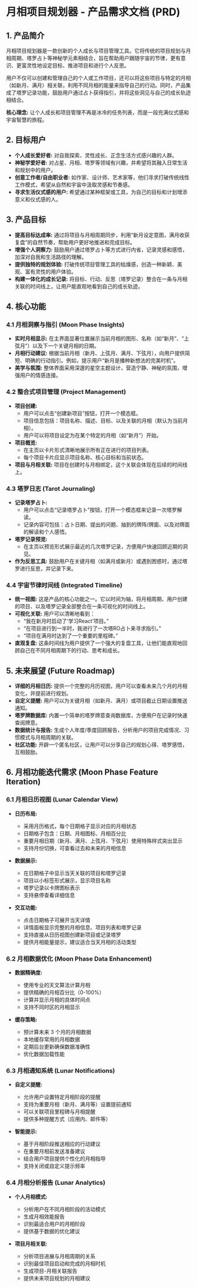 
# 月相项目规划器 - 产品需求文档 (PRD)

## 1. 产品简介

月相项目规划器是一款创新的个人成长与项目管理工具。它将传统的项目规划与月相周期、塔罗占卜等神秘学元素相结合，旨在帮助用户跟随宇宙的节律，更有意识、更富灵性地设定目标、推进项目和进行个人反思。

用户不仅可以创建和管理自己的个人或工作项目，还可以将这些项目与特定的月相（如新月、满月）相关联，利用不同月相的能量来指导自己的行动。同时，产品集成了塔罗记录功能，鼓励用户通过占卜获得指引，并将这些洞见与自己的成长轨迹相结合。

**核心理念:** 让个人成长和项目管理不再是冰冷的任务列表，而是一段充满仪式感和宇宙智慧的旅程。

## 2. 目标用户

- **个人成长爱好者:** 对自我探索、灵性成长、正念生活方式感兴趣的人群。
- **神秘学爱好者:** 对占星、月相、塔罗等领域有兴趣，并希望将其融入日常生活和规划中的用户。
- **创意工作者/自由职业者:** 如作家、设计师、艺术家等，他们寻求打破传统线性工作模式，希望从自然和宇宙中汲取灵感和节奏感。
- **寻求生活仪式感的用户:** 希望通过某种框架或工具，为自己的目标和计划增添意义和仪式感的人。

## 3. 产品目标

- **提高目标达成率:** 通过将项目与月相周期同步，利用“新月设定意图，满月收获复盘”的自然节奏，帮助用户更好地推进和完成目标。
- **增强个人洞察力:** 鼓励用户通过塔罗占卜等方式进行内省，记录灵感和感悟，加深对自我和生活路径的理解。
- **提供独特的规划体验:** 打破传统项目管理工具的枯燥感，创造一种新颖、美观、富有灵性的用户体验。
- **构建一体化的成长记录:** 将目标、行动、反思（塔罗记录）整合在一条与月相关联的时间线上，让用户能直观地看到自己的成长轨迹。

## 4. 核心功能

### 4.1 月相洞察与指引 (Moon Phase Insights)

- **实时月相显示:** 在主界面显著位置展示当前月相的图形、名称（如“新月”、“上弦月”）以及下一个关键月相的日期。
- **月相行动建议:** 根据当前月相（新月、上弦月、满月、下弦月），向用户提供简短、明确的行动指引。例如，提示用户“新月是播种新想法的完美时机”。
- **美学与氛围:** 整体界面采用深邃的星空主题设计，营造宁静、神秘的氛围，增强用户的情感连接。

### 4.2 整合式项目管理 (Project Management)

- **项目创建:**
    - 用户可以点击“创建新项目”按钮，打开一个模态框。
    - 项目信息包括：项目名称、描述、目标、以及关联的月相（默认为当前月相）。
    - 用户可以将项目设定为在某个特定的月相（如“新月”）开始。
- **项目概览:**
    - 在主页以卡片形式清晰地展示所有正在进行的项目列表。
    - 每个项目卡片应显示项目名称、核心目标和当前状态。
- **项目与月相关联:** 项目在创建时与月相绑定，这个关联会体现在后续的时间线上。

### 4.3 塔罗日志 (Tarot Journaling)

- **记录塔罗占卜:**
    - 用户可以点击“记录塔罗占卜”按钮，打开一个模态框来记录一次塔罗解读。
    - 记录内容可包括：占卜日期、提出的问题、抽到的牌阵/牌面、以及对牌面的解读和个人感悟。
- **塔罗记录预览:**
    - 在主页以预览形式展示最近的几次塔罗记录，方便用户快速回顾近期的洞见。
- **作为反思工具:** 鼓励用户在关键月相（如满月或新月）或遇到困惑时，通过塔罗进行反思，并记录下来。

### 4.4 宇宙节律时间线 (Integrated Timeline)

- **统一视图:** 这是产品的核心功能之一。它以时间为轴，将月相周期、用户创建的项目、以及塔罗记录全部整合在一条可视化的时间线上。
- **可视化关联:** 用户可以清晰地看到：
    - “我在新月时启动了‘学习React’项目。”
    - “在项目进行到一半时，我进行了一次塔RO占卜来寻求指引。”
    - “项目在满月时达到了一个重要的里程碑。”
- **直观复盘:** 这条时间线为用户提供了一个强大的复盘工具，让他们能直观地回顾自己在不同月相周期下的行动、思考和成长。

## 5. 未来展望 (Future Roadmap)

- **详细的月相日历:** 提供一个完整的月历视图，用户可以查看未来几个月的月相变化，并提前进行规划。
- **自定义提醒:** 用户可以为关键月相（如新月、满月）或项目截止日期设置推送通知。
- **塔罗牌数据库:** 内置一个简单的塔罗牌意查询数据库，方便用户在记录时快速查阅牌意。
- **数据统计与报告:** 生成个人年度/季度回顾报告，分析用户的项目完成情况、习惯模式与月相周期的关联。
- **社区功能:** 开辟一个匿名社区，让用户可以分享自己的规划心得、塔罗感悟，互相鼓励。 

## 6. 月相功能迭代需求 (Moon Phase Feature Iteration)

### 6.1 月相日历视图 (Lunar Calendar View)

- **日历布局:**
    - 采用月历格式，每个日期格子显示对应的月相状态
    - 日期格子包含：日期、月相图标、月相百分比
    - 重要月相日期（新月、满月、上弦月、下弦月）使用特殊样式突出显示
    - 支持月份切换，可查看过去和未来的月相信息

- **数据展示:**
    - 在日期格子中显示当天关联的项目和塔罗记录
    - 项目以小标签形式展示，显示项目名称
    - 塔罗记录以卡牌图标表示
    - 支持悬停查看详细信息

- **交互功能:**
    - 点击日期格子可展开当天详情
    - 详情面板显示完整的月相信息、项目列表和塔罗记录
    - 支持直接从日历视图创建新项目或记录塔罗
    - 提供月相能量提示，建议适合当天月相的活动类型

### 6.2 月相数据优化 (Moon Phase Data Enhancement)

- **数据精确度:**
    - 使用专业的天文算法计算月相
    - 提供精确的月相百分比（0-100%）
    - 计算并显示月相的具体时间点
    - 支持不同时区的月相显示

- **缓存策略:**
    - 预计算未来 3 个月的月相数据
    - 本地缓存常用的月相数据
    - 定期后台更新确保数据准确性
    - 优化数据加载性能

### 6.3 月相通知系统 (Lunar Notifications)

- **自定义提醒:**
    - 允许用户设置特定月相阶段的提醒
    - 支持为重要月相（新月、满月等）设置提前通知
    - 可以关联项目里程碑与月相提醒
    - 提供多种提醒方式（应用内、邮件等）

- **智能提示:**
    - 基于月相阶段推送相应的行动建议
    - 在重要月相前发送准备建议
    - 结合用户项目提供个性化的月相指导
    - 支持关闭或自定义提示频率

### 6.4 月相分析报告 (Lunar Analytics)

- **个人月相模式:**
    - 分析用户在不同月相阶段的活动模式
    - 生成月相效能报告
    - 识别最适合用户的月相阶段
    - 提供基于数据的优化建议

- **项目月相关联:**
    - 分析项目进展与月相周期的关系
    - 识别最佳项目启动和完成的月相时机
    - 生成项目-月相关联报告
    - 提供未来项目规划的月相建议 